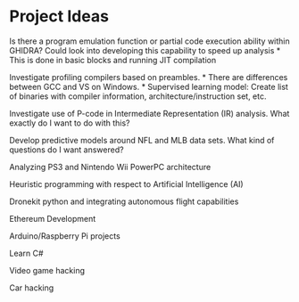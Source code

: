 # Project Ideas

Is there a program emulation function or partial code execution ability within GHIDRA?  Could look into developing this capability to speed up analysis
    * This is done in basic blocks and running JIT compilation

Investigate profiling compilers based on preambles.
    * There are differences between GCC and VS on Windows.
    * Supervised learning model:  Create list of binaries with compiler information, architecture/instruction set, etc.

Investigate use of P-code in Intermediate Representation (IR) analysis.  What exactly do I want to do with this?

Develop predictive models around NFL and MLB data sets.  What kind of questions do I want answered?

Analyzing PS3 and Nintendo Wii PowerPC architecture

Heuristic programming with respect to Artificial Intelligence (AI)

Dronekit python and integrating autonomous flight capabilities

Ethereum Development

Arduino/Raspberry Pi projects

Learn C#

Video game hacking

Car hacking
